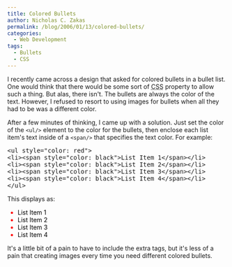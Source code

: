 ```yaml
---
title: Colored Bullets
author: Nicholas C. Zakas
permalink: /blog/2006/01/13/colored-bullets/
categories:
  - Web Development
tags:
  - Bullets
  - CSS
---
```

I recently came across a design that asked for colored bullets in a bullet list. One would think that there would be some sort of <acronym title="Cascading Style Sheets">CSS</acronym> property to allow such a thing. But alas, there isn't. The bullets are always the color of the text. However, I refused to resort to using images for bullets when all they had to be was a different color.

After a few minutes of thinking, I came up with a solution. Just set the color of the `<ul/>` element to the color for the bullets, then enclose each list item's text inside of a `<span/>` that specifies the text color. For example:

<pre>&lt;ul style="color: red"&gt;
&lt;li&gt;&lt;span style="color: black"&gt;List Item 1&lt;/span&gt;&lt;/li&gt;
&lt;li&gt;&lt;span style="color: black"&gt;List Item 2&lt;/span&gt;&lt;/li&gt;
&lt;li&gt;&lt;span style="color: black"&gt;List Item 3&lt;/span&gt;&lt;/li&gt;
&lt;li&gt;&lt;span style="color: black"&gt;List Item 4&lt;/span&gt;&lt;/li&gt;
&lt;/ul&gt;</pre>

This displays as:

<ul style="color: red">
  <li>
    <span style="color: black;">List Item 1</span>
  </li>
  <li>
    <span style="color: black;">List Item 2</span>
  </li>
  <li>
    <span style="color: black;">List Item 3</span>
  </li>
  <li>
    <span style="color: black;">List Item 4</span>
  </li>
</ul>

It's a little bit of a pain to have to include the extra tags, but it's less of a pain that creating images every time you need different colored bullets.
